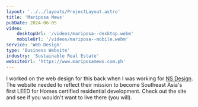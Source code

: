 ```yaml
---
layout: '../../layouts/ProjectLayout.astro'
title: 'Mariposa Mews'
pubDate: 2024-06-05
video:
    desktopUrl: '/videos/mariposa--desktop.webm'
    mobileUrl: '/videos/mariposa--mobile.webm'
service: 'Web Design'
type: 'Business Website'
industry: 'Sustainable Real Estate'
websiteUrl: 'https://www.mariposamews.com.ph'
---
```


I worked on the web design for this back when I was working for <a href="https://www.instagram.com/nsdesign.ph/" target="_blank">NS Design</a>. The website needed to reflect their mission to become Southeast Asia's first LEED for Homes certified residential development. Check out the site and see if you wouldn't want to live there (you will).